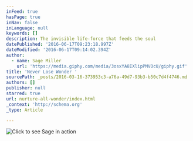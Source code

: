 ```yaml
---
inFeed: true
hasPage: true
inNav: false
inLanguage: null
keywords: []
description: The invisible life-force that feeds the soul
datePublished: '2016-06-17T09:23:18.997Z'
dateModified: '2016-06-17T09:14:02.394Z'
author:
  - name: Sage Miller
    url: 'https://media.giphy.com/media/3osxYA8IXlipPMVOcU/giphy.gif'
title: 'Never Lose Wonder '
sourcePath: _posts/2016-03-16-373953c3-a76a-49d7-93b3-b50c7d4f4746.md
authors: []
publisher: null
starred: true
url: nurture-all-wonder/index.html
_context: 'http://schema.org'
_type: Article

---
```

![Click to see Sage in action](https://s3-us-west-2.amazonaws.com/the-grid-img/p/5cafb32ff49f947a25425ac6adb4eb28bc19250c.png)